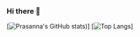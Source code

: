 ### Hi there 👋

<!--
**prpSa/prpSa** is a ✨ _special_ ✨ repository because its `README.md` (this file) appears on your GitHub profile.

Here are some ideas to get you started:

- 🔭 I’m currently working on ...
- 🌱 I’m currently learning ...
- 👯 I’m looking to collaborate on ...
- 🤔 I’m looking for help with ...
- 💬 Ask me about ...
- 📫 How to reach me: ...
- 😄 Pronouns: ...
- ⚡ Fun fact: ...
-->
[![Prasanna's GitHub stats](https://github-readme-stats.vercel.app/api?username=prpSa&show_icons=true&theme=dark))]
[![Top Langs](https://github-readme-stats.vercel.app/api/top-langs/?username=prpSa&layout=compact)]
